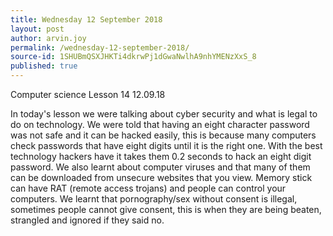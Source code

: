 ```yaml
---
title: Wednesday 12 September 2018
layout: post
author: arvin.joy
permalink: /wednesday-12-september-2018/
source-id: 1SHUBmQSXJHKTi4dkrwPj1dGwaNwlhA9nhYMENzXxS_8
published: true
---
```

Computer science Lesson 14                           12.09.18

In today's lesson we were talking about cyber security and what is legal to do on technology. We were told that having an eight character password was not safe and it can be hacked easily, this is because many computers check passwords that have eight digits until it is the right one. With the best technology hackers have it takes them 0.2 seconds to hack an eight digit password. We also learnt about computer viruses and that many of them can be downloaded from unsecure websites that you view. Memory stick can have RAT (remote access trojans) and people can control your computers. We learnt that pornography/sex  without consent is illegal, sometimes people cannot give consent, this is when they are being beaten, strangled and ignored if they said no.

